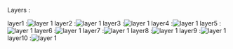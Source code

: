 Layers : 

layer1 :![layer 1](https://github.com/huneau/gregic-additions-rework/tree/master/docs/multiblock/voidminer/voidminer_L1 "layer 1")
layer2 :![layer 1](https://github.com/huneau/gregic-additions-rework/tree/master/docs/multiblock/voidminer/voidminer_L2 "layer 2")
layer3 :![layer 1](https://github.com/huneau/gregic-additions-rework/tree/master/docs/multiblock/voidminer/voidminer_L3 "layer 3")
layer4 :![layer 1](https://github.com/huneau/gregic-additions-rework/tree/master/docs/multiblock/voidminer/voidminer_L4 "layer 4")
layer5 :![layer 1](https://github.com/huneau/gregic-additions-rework/tree/master/docs/multiblock/voidminer/voidminer_L5 "layer 5")
layer6 :![layer 1](https://github.com/huneau/gregic-additions-rework/tree/master/docs/multiblock/voidminer/voidminer_L6 "layer 6")
layer7 :![layer 1](https://github.com/huneau/gregic-additions-rework/tree/master/docs/multiblock/voidminer/voidminer_L7 "layer 7")
layer8 :![layer 1](https://github.com/huneau/gregic-additions-rework/tree/master/docs/multiblock/voidminer/voidminer_L8 "layer 8")
layer9 :![layer 1](https://github.com/huneau/gregic-additions-rework/tree/master/docs/multiblock/voidminer/voidminer_L9 "layer 9")
layer10 :![layer 1](https://github.com/huneau/gregic-additions-rework/tree/master/docs/multiblock/voidminer/voidminer_L10 "layer 10")
